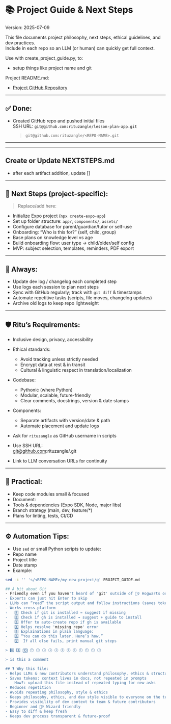 # 📚 Project Guide & Next Steps  
Version: 2025-07-09

This file documents project philosophy, next steps, ethical guidelines, and dev practices.  
Include in each repo so an LLM (or human) can quickly get full context.

Use with create_project_guide.py, to:
- setup things like project name and git

Project README.md: 
- [Project GitHub Repository](https://github.com/rituzangle/lesson-plan-app)
---

## ✅ Done:
- Created GitHub repo and pushed initial files  
  SSH URL: `git@github.com:rituzangle/lesson-plan-app.git`
  > `git@github.com:rituzangle/<REPO-NAME>.git`

---
---
## Create or Update NEXTSTEPS.md
- after each artifact addition, update []
---
## 🚀 Next Steps (project-specific):
> Replace/add here:
- Initialize Expo project (`npx create-expo-app`)
- Set up folder structure: `app/`, `components/`, `assets/`
- Configure database for parent/guardian/tutor or self-use
- Onboarding: “Who is this for?” (self, child, group)
- Base plans on knowledge level vs age
- Build onboarding flow: user type → child/older/self config
- MVP: subject selection, templates, reminders, PDF export

---

## 📓 Always:
- Update dev log / changelog each completed step
- Use logs each session to plan next steps
- Sync with GitHub regularly; track with `git diff` & timestamps
- Automate repetitive tasks (scripts, file moves, changelog updates)
- Archive old logs to keep repo lightweight

---

## 🛡 Ritu’s Requirements:
- Inclusive design, privacy, accessibility
- Ethical standards:
  - Avoid tracking unless strictly needed
  - Encrypt data at rest & in transit
  - Cultural & linguistic respect in translation/localization
- Codebase:
  - Pythonic (where Python)
  - Modular, scalable, future-friendly
  - Clear comments, docstrings, version & date stamps
- Components:
  - Separate artifacts with version/date & path
  - Automate placement and update logs
- Ask for `rituzangle` as GitHub username in scripts
- Use SSH URL:  
git@github.com:rituzangle/.git

- Link to LLM conversation URLs for continuity

---

## 🧰 Practical:
- Keep code modules small & focused
- Document:
- Tools & dependencies (Expo SDK, Node, major libs)
- Branch strategy (main, dev, feature/*)
- Plans for linting, tests, CI/CD

---

## ⚙️ Automation Tips:
- Use `sed` or small Python scripts to update:
- Repo name
- Project title
- Date stamp
- Example:
```bash
sed -i '' 's/<REPO-NAME>/my-new-project/g' PROJECT_GUIDE.md

## A bit about Git 
- Friendly even if you haven't heard of 'git' outside of 🧙‍♀️ Hogwarts or UK!
- Experts can just hit Enter to skip
- LLMs can “read” the script output and follow instructions (saves tokens)
- Works cross-platform
-   1️⃣ Check if git is installed → suggest if missing
-   2️⃣ Check if gh is installed → suggest + guide to install
-   3️⃣ Offer to auto-create repo if gh is available
-   4️⃣ Helps resolve 'missing repo' error
-   5️⃣ Explainations in plain language:
-   6️⃣ “You can do this later. Here’s how.”      
-   7️⃣  If all else fails, print manual git steps

> 8️⃣ 9️⃣ 🔟 🕐 🕑 🕒 🕓 🕔 🕕 🕖 🕗 🕘 🕙 🕚 🕛

> is this a comment

## ❓ Why this file:
- Helps LLMs & new contributors understand philosophy, ethics & structure
- Saves tokens: context lives in docs, not repeated in prompts
    How?: upload this file instead of repeated typing for new asks 
- Reduces repetition
- Avoids repeating philosophy, style & ethics
- Keeps philosophy, ethics, and dev style visible to everyone on the team
- Provides visibility of dev context to team & future contributors
- Beginner and 🧙‍♀️ Wizard friendly
- Easy to diff & keep fresh
- Keeps dev process transparent & future-proof
